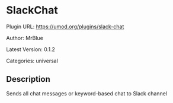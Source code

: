 # SlackChat

Plugin URL: https://umod.org/plugins/slack-chat

Author: MrBlue

Latest Version: 0.1.2

Categories: universal

## Description

Sends all chat messages or keyword-based chat to Slack channel
